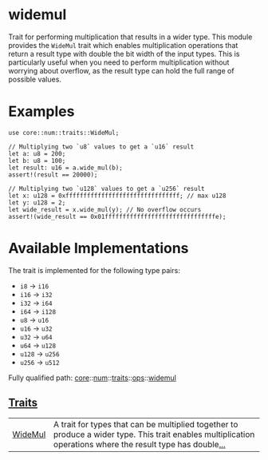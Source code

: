 # widemul

Trait for performing multiplication that results in a wider type.
This module provides the `WideMul` trait which enables multiplication operations
that return a result type with double the bit width of the input types.
This is particularly useful when you need to perform multiplication without
worrying about overflow, as the result type can hold the full range of possible values.
# Examples

```cairo
use core::num::traits::WideMul;

// Multiplying two `u8` values to get a `u16` result
let a: u8 = 200;
let b: u8 = 100;
let result: u16 = a.wide_mul(b);
assert!(result == 20000);

// Multiplying two `u128` values to get a `u256` result
let x: u128 = 0xffffffffffffffffffffffffffffffff; // max u128
let y: u128 = 2;
let wide_result = x.wide_mul(y); // No overflow occurs
assert!(wide_result == 0x01fffffffffffffffffffffffffffffffe);
```
# Available Implementations

The trait is implemented for the following type pairs:
- `i8` → `i16`
- `i16` → `i32`
- `i32` → `i64`
- `i64` → `i128`
- `u8` → `u16`
- `u16` → `u32`
- `u32` → `u64`
- `u64` → `u128`
- `u128` → `u256`
- `u256` → `u512`

Fully qualified path: [core](./core.md)::[num](./core-num.md)::[traits](./core-num-traits.md)::[ops](./core-num-traits-ops.md)::[widemul](./core-num-traits-ops-widemul.md)


[Traits](./core-num-traits-ops-widemul-traits.md)
 ---
| | |
|:---|:---|
| [WideMul](./core-num-traits-ops-widemul-WideMul.md) | A trait for types that can be multiplied together to produce a wider type. This trait enables multiplication operations where the result type has double[...](./core-num-traits-ops-widemul-WideMul.md) |
